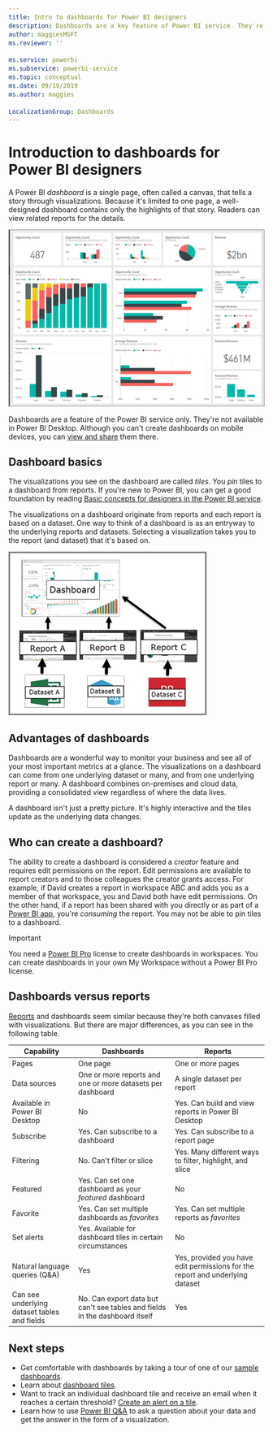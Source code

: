 ```yaml
---
title: Intro to dashboards for Power BI designers
description: Dashboards are a key feature of Power BI service. They're a single page, often called a canvas, that tells a story through visualizations.
author: maggiesMSFT
ms.reviewer: ''

ms.service: powerbi
ms.subservice: powerbi-service
ms.topic: conceptual
ms.date: 09/19/2019
ms.author: maggies

LocalizationGroup: Dashboards
---
```

# Introduction to dashboards for Power BI designers

A Power BI *dashboard* is a single page, often called a canvas, that tells a story through visualizations. Because it's limited to one page, a well-designed dashboard contains only the highlights of that story. Readers can view related reports for the details.

![Dashboard](media/service-dashboards/power-bi-dashboard2.png)

Dashboards are a feature of the Power BI service only. They're not available in Power BI Desktop. Although you can't create dashboards on mobile devices, you can [view and share](mobile-apps-view-dashboard.md) them there.

## Dashboard basics 

The visualizations you see on the dashboard are called *tiles*. You *pin* tiles to a dashboard from reports. If you're new to Power BI, you can get a good foundation by reading [Basic concepts for designers in the Power BI service](service-basic-concepts.md).

The visualizations on a dashboard originate from reports and each report is based on a dataset. One way to think of a dashboard is as an entryway to the underlying reports and datasets. Selecting a visualization takes you to the report (and dataset) that it's based on.

![Diagram showing relationship between dashboards, reports, datasets](media/service-dashboards/power-bi-diagram.png)

## Advantages of dashboards
Dashboards are a wonderful way to monitor your business and see all of your most important metrics at a glance. The visualizations on a dashboard can come from one underlying dataset or many, and from one underlying report or many. A dashboard combines on-premises and cloud data, providing a consolidated view regardless of where the data lives.

A dashboard isn't just a pretty picture. It's highly interactive and the tiles update as the underlying data changes.

## Who can create a dashboard?
The ability to create a dashboard is considered a *creator* feature and requires edit permissions on the report. Edit permissions are available to report creators and to those colleagues the creator grants access. For example, if David creates a report in workspace ABC and adds you as a member of that workspace, you and David both have edit permissions. On the other hand, if a report has been shared with you directly or as part of a [Power BI app](../collaborate-share/service-create-distribute-apps.md), you're *consuming* the report. You may not be able to pin tiles to a dashboard. 

> [!IMPORTANT]
> You need a [Power BI Pro](service-free-vs-pro.md) license to create dashboards in workspaces. You can create dashboards in your own My Workspace without a Power BI Pro license.


## Dashboards versus reports
[Reports](service-reports.md) and dashboards seem similar because they're both canvases filled with visualizations. But there are major differences, as you can see in the following table.

| **Capability** | **Dashboards** | **Reports** |
| --- | --- | --- |
| Pages |One page |One or more pages |
| Data sources |One or more reports and one or more datasets per dashboard |A single dataset per report |
| Available in Power BI Desktop |No | Yes. Can build and view reports in Power BI Desktop |
| Subscribe |Yes. Can subscribe to a dashboard |Yes. Can subscribe to a report page |
| Filtering |No. Can't filter or slice |Yes. Many different ways to filter, highlight, and slice |
| Featured |Yes. Can set one dashboard as your *featured* dashboard |No |
| Favorite | Yes. Can set multiple dashboards as *favorites* | Yes. Can set multiple reports as *favorites*
| Set alerts |Yes. Available for dashboard tiles in certain circumstances |No |
| Natural language queries (Q&A) |Yes | Yes, provided you have edit permissions for the report and underlying dataset |
| Can see underlying dataset tables and fields |No. Can export data but can't see tables and fields in the dashboard itself |Yes |


## Next steps
* Get comfortable with dashboards by taking a tour of one of our [sample dashboards](sample-tutorial-connect-to-the-samples.md).
* Learn about [dashboard tiles](service-dashboard-tiles.md).
* Want to track an individual dashboard tile and receive an email when it reaches a certain threshold? [Create an alert on a tile](service-set-data-alerts.md).
* Learn how to use [Power BI Q&A](power-bi-tutorial-q-and-a.md) to ask a question about your data and get the answer in the form of a visualization.

